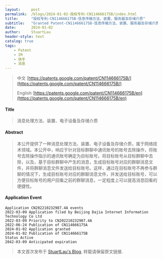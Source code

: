 ```yaml
---
layout:     post
permalink:  /blogs/2024-01-02-授权专利-CN114666175B/index.html
title:      "授权专利-CN114666175B-信息传输方法、装置、服务器及存储介质"
subtitle:   "Granted Patent-CN114666175B-信息传输方法、装置、服务器及存储介质"
date:       2024-01-02
author:     StuartLau
header-style: text
catalog: true
tags:
    - Patent
    - IM
    - 快手
    - 消息
---
```

> 中文 [https://patents.google.com/patent/CN114666175B/](https://patents.google.com/patent/CN114666175B/)
>
> English [https://patents.google.com/patent/CN114666175B/en](https://patents.google.com/patent/CN114666175B/en)

#### Title
> 消息处理方法、装置、电子设备及存储介质












#### Abstract
> 本公开提供了一种消息处理方法、装置、电子设备及存储介质，属于网络技术领域。本公开中，响应于针对目标群聊中通讯账号的账号去除操作，将账号去除操作指示的通讯账号确定为目标账号。将目标账号从目标群聊中去除，以及，基于目标群聊中产生的消息，生成目标账号对应的群聊消息文件，并将群聊消息文件发送给目标账号。这样，通过在目标账号不再参与群聊的情况下，生成目标账号对应的群聊消息文件，并发送给目标账号，可以方便目标账号的用户回看之前的群聊消息，一定程度上可以提高消息回看的便捷性。










#### Application Event
```
Application CN202210232987.4A events 
2022-03-09 Application filed by Beijing Dajia Internet Information Technology Co Ltd
2022-03-09 Priority to CN202210232987.4A
2022-06-24 Publication of CN114666175A
2024-01-02 Application granted
2024-01-02 Publication of CN114666175B
Status Active
2042-03-09 Anticipated expiration
```
> 本文首次发布于 [StuartLau's Blog](https://stuartlau.github.io), 
转载请保留原文链接.
